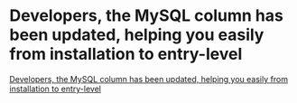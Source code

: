 # Developers, the MySQL column has been updated, helping you easily from installation to entry-level
[Developers, the MySQL column has been updated, helping you easily from installation to entry-level](https://aiwithcloud.com/2022/09/15/developers_the_mysql_column_has_been_updated_helping_you_easily_from_installation_to_entry_level/)